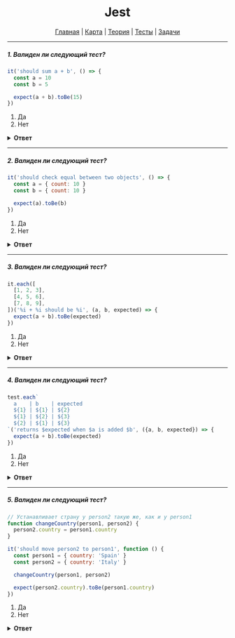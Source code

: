 <div align="center">

# Jest

[Главная](https://github.com/dollaween/junior-roadmap/)
|
[Карта](/roadmap/README.md)
|
[Теория](/theory/README.md)
|
[Тесты](/tests/README.md)
|
[Задачи](/tasks/README.md)

</div>

---

##### 1. Валиден ли следующий тест?

```js
it('should sum a + b', () => {
  const a = 10
  const b = 5

  expect(a + b).toBe(15)
})
```

1. Да
2. Нет

<details><summary><b>Ответ</b></summary>
<p>

  **Ответ: 1**

</p>
</details>

---

##### 2. Валиден ли следующий тест?

```js
it('should check equal between two objects', () => {
  const a = { count: 10 }
  const b = { count: 10 }

  expect(a).toBe(b)
})
```

1. Да
2. Нет

<details><summary><b>Ответ</b></summary>
<p>

  **Ответ: 2**
  
  Будет ошибка — "Received: serializes to the same string".

  Объекты нужно сравнивать через утверждение `.toEqual`.
  
  ```js
  it('should sum a + b', () => {
    const a = { count: 10 }
    const b = { count: 10 }

    expect(a).toEqual(b)
  })
  ```

</p>
</details>

---

##### 3. Валиден ли следующий тест?

```js
it.each([
  [1, 2, 3],
  [4, 5, 6],
  [7, 8, 9],
])('%i + %i should be %i', (a, b, expected) => {
  expect(a + b).toBe(expected)
})
```

1. Да
2. Нет

<details><summary><b>Ответ</b></summary>
<p>

  **Ответ: 2**
  
  `it.each` — запускает тест несколько раз с указанным набором входных параметров.
  
  В данном случае, тест будет запущен три раза с параметрами:
  - `a = 1, b = 2, expected = 3`
  - `a = 4, b = 5, expected = 6`
  - `a = 7, b = 8, expected = 9`
  
  На второй и третий запуск тест пройден не будет.

</p>
</details>


---

##### 4. Валиден ли следующий тест?

```js
test.each`
  a    | b    | expected
  ${1} | ${1} | ${2}
  ${1} | ${2} | ${3}
  ${2} | ${1} | ${3}
`('returns $expected when $a is added $b', ({a, b, expected}) => {
  expect(a + b).toBe(expected)
})
```

1. Да
2. Нет

<details><summary><b>Ответ</b></summary>
<p>

  **Ответ: 1**

  Да, такая запись полностью валидна.

</p>
</details>

---

##### 5. Валиден ли следующий тест?

```js
// Устанавливает страну у person2 такую же, как и у person1
function changeCountry(person1, person2) {
  person2.country = person1.country
}

it('should move person2 to person1', function () {
  const person1 = { country: 'Spain' }
  const person2 = { country: 'Italy' }

  changeCountry(person1, person2)

  expect(person2.country).toBe(person1.country)
})
```

1. Да
2. Нет

<details><summary><b>Ответ</b></summary>
<p>

  **Ответ: 2**
  
  Нет, тест не валиден, потому что при изменении `changeCountry` на `person1.country = person2.country` — тест не упадет, а должен.
  
  В утверждениях `.toBe` нужно использовать константы, чтобы избежать подобных побочных эффектов.
  
  ```js
  // Устанавливает страну у person2 такую же, как и у person1
  function changeCountry(person1, person2) {
    person2.country = person1.country
  }

  it('should move person2 to person1', function () {
    const PERSON1_COUNTRY = 'Spain'

    const person1 = { country: PERSON1_COUNTRY }
    const person2 = { country: 'Italy' }

    changeCountry(person1, person2)

    expect(person2.country).toBe(PERSON1_COUNTRY)
  })
  ```

</p>
</details>




